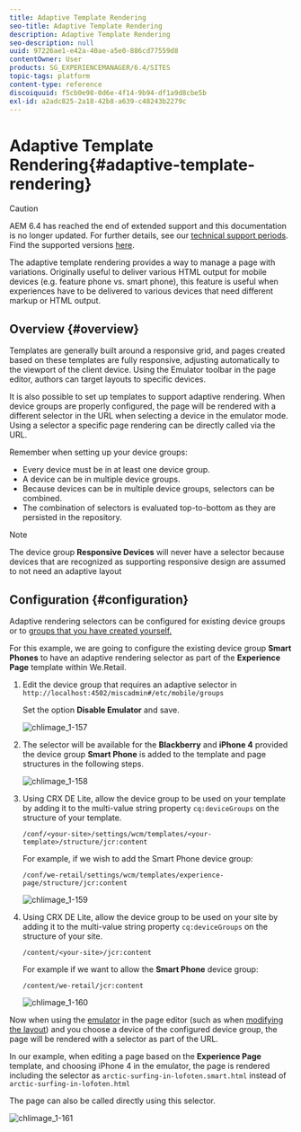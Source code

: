 ```yaml
---
title: Adaptive Template Rendering
seo-title: Adaptive Template Rendering
description: Adaptive Template Rendering
seo-description: null
uuid: 97226ae1-e42a-40ae-a5e0-886cd77559d8
contentOwner: User
products: SG_EXPERIENCEMANAGER/6.4/SITES
topic-tags: platform
content-type: reference
discoiquuid: f5cb0e98-0d6e-4f14-9b94-df1a9d8cbe5b
exl-id: a2adc825-2a18-42b8-a639-c48243b2279c
---
```

# Adaptive Template Rendering{#adaptive-template-rendering}

>[!CAUTION]
>
>AEM 6.4 has reached the end of extended support and this documentation is no longer updated. For further details, see our [technical support periods](https://helpx.adobe.com/support/programs/eol-matrix.html). Find the supported versions [here](https://experienceleague.adobe.com/docs/).

The adaptive template rendering provides a way to manage a page with variations. Originally useful to deliver various HTML output for mobile devices (e.g. feature phone vs. smart phone), this feature is useful when experiences have to be delivered to various devices that need different markup or HTML output.

## Overview {#overview}

Templates are generally built around a responsive grid, and pages created based on these templates are fully responsive, adjusting automatically to the viewport of the client device. Using the Emulator toolbar in the page editor, authors can target layouts to specific devices.

It is also possible to set up templates to support adaptive rendering. When device groups are properly configured, the page will be rendered with a different selector in the URL when selecting a device in the emulator mode. Using a selector a specific page rendering can be directly called via the URL.

Remember when setting up your device groups:

* Every device must be in at least one device group.
* A device can be in multiple device groups.
* Because devices can be in multiple device groups, selectors can be combined.
* The combination of selectors is evaluated top-to-bottom as they are persisted in the repository.

>[!NOTE]
>
>The device group **Responsive Devices** will never have a selector because devices that are recognized as supporting responsive design are assumed to not need an adaptive layout

## Configuration {#configuration}

Adaptive rendering selectors can be configured for existing device groups or to [groups that you have created yourself.](/help/sites-developing/mobile.md#device-groups)

For this example, we are going to configure the existing device group **Smart Phones** to have an adaptive rendering selector as part of the **Experience Page** template within We.Retail.

1. Edit the device group that requires an adaptive selector in `http://localhost:4502/miscadmin#/etc/mobile/groups`

   Set the option **Disable Emulator** and save.

   ![chlimage_1-157](assets/chlimage_1-157.png)

1. The selector will be available for the **Blackberry** and **iPhone 4** provided the device group **Smart Phone** is added to the template and page structures in the following steps.

   ![chlimage_1-158](assets/chlimage_1-158.png)

1. Using CRX DE Lite, allow the device group to be used on your template by adding it to the multi-value string property `cq:deviceGroups` on the structure of your template.

   `/conf/<your-site>/settings/wcm/templates/<your-template>/structure/jcr:content`

   For example, if we wish to add the Smart Phone device group:

   `/conf/we-retail/settings/wcm/templates/experience-page/structure/jcr:content`

   ![chlimage_1-159](assets/chlimage_1-159.png)

1. Using CRX DE Lite, allow the device group to be used on your site by adding it to the multi-value string property `cq:deviceGroups` on the structure of your site.

   `/content/<your-site>/jcr:content`

   For example if we want to allow the **Smart Phone** device group:

   `/content/we-retail/jcr:content`

   ![chlimage_1-160](assets/chlimage_1-160.png)

Now when using the [emulator](/help/sites-authoring/responsive-layout.md#layout-definitions-device-emulation-and-breakpoints) in the page editor (such as when [modifying the layout](/help/sites-authoring/responsive-layout.md)) and you choose a device of the configured device group, the page will be rendered with a selector as part of the URL.

In our example, when editing a page based on the **Experience Page** template, and choosing iPhone 4 in the emulator, the page is rendered including the selector as `arctic-surfing-in-lofoten.smart.html` instead of `arctic-surfing-in-lofoten.html`

The page can also be called directly using this selector.

![chlimage_1-161](assets/chlimage_1-161.png)
